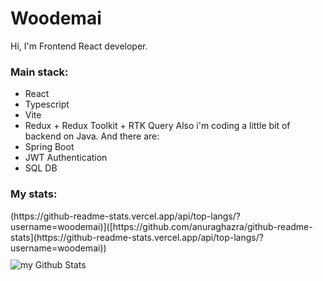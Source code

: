 # Woodemai
Hi, I'm Frontend React developer.
### Main stack:
* React
* Typescript
* Vite
* Redux + Redux Toolkit + RTK Query
Also i'm coding a little bit of backend on Java. And there are:
* Spring Boot
* JWT Authentication
* SQL DB
### My stats:
<div style="display: flex; flex-direction: column; gap: 10px 0">
  
<div> (https://github-readme-stats.vercel.app/api/top-langs/?username=woodemai)]([https://github.com/anuraghazra/github-readme-stats](https://github-readme-stats.vercel.app/api/top-langs/?username=woodemai)) </div>

<img align="center" src="https://github-readme-stats.vercel.app/api?username=madushadhanushka&include_all_commits=true&count_private=true&show_icons=true&line_height=20&title_color=2B5BBD&icon_color=1124BB&text_color=A1A1A1&bg_color=0,000000,130F40" alt="my Github Stats"/>
</div>
<!--
**woodemai/woodemai** is a ✨ _special_ ✨ repository because its `README.md` (this file) appears on your GitHub profile.

Here are some ideas to get you started:

- 🔭 I’m currently working on ...
- 🌱 I’m currently learning ...
- 👯 I’m looking to collaborate on ...
- 🤔 I’m looking for help with ...
- 💬 Ask me about ...
- 📫 How to reach me: ...
- 😄 Pronouns: ...
- ⚡ Fun fact: ...
-->
